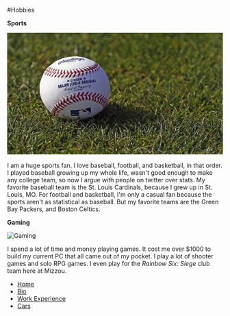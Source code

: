 #Hobbies 

**Sports**

![Baseball](baseball.jfif)

I am a huge sports fan. I love baseball, football, and basketball, in that order.
I played baseball growing up my whole life, wasn't good enough to make any college team, so now I argue with people on twitter over stats.
My favorite baseball team is the St. Louis Cardinals, because I grew up in St. Louis, MO. 
For football and basketball, I'm only a casual fan because the sports aren't as statistical as baseball. 
But my favorite teams are the Green Bay Packers, and Boston Celtics.

**Gaming**

![Gaming](https://www.google.com/url?sa=i&url=https%3A%2F%2Fwww.cyberpowerpc.com%2Fsystem%2FGamer-Essential-Esports&psig=AOvVaw2m6gFWMx3LDpS6ub-J-bqR&ust=1607837179767000&source=images&cd=vfe&ved=0CAIQjRxqFwoTCNDgorHax-0CFQAAAAAdAAAAABAF)

I spend a lot of time and money playing games. It cost me over $1000 to build my current PC that all came out of my pocket. 
I play a lot of shooter games and solo RPG games. I even play for the *Rainbow Six: Siege* club team here at Mizzou.

- [Home](README.md)
- [Bio](Bio.md)
- [Work Experience](WorkExperiences.md)
- [Cars](Cars.md)
